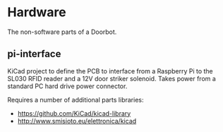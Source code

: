 # Hardware

The non-software parts of a Doorbot.  

## pi-interface

KiCad project to define the PCB to interface from a Raspberry Pi to the SL030 RFID reader and a 12V door striker solenoid.  Takes power from a standard PC hard drive power connector.

Requires a number of additional parts libraries:

 * https://github.com/KiCad/kicad-library
 * http://www.smisioto.eu/elettronica/kicad
